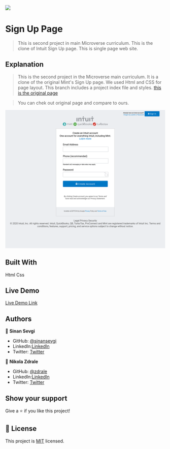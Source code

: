 ![](https://img.shields.io/badge/Microverse-blueviolet)

# Sign Up Page

> This is second project in main Microverse curriculum.
> This is the clone of Intuit Sign Up page.
> This is single page web site.
## Explanation
> This is the second project in the Microverse main curriculum. It is a clone of the original Mint's Sign Up page. 
> We used Html and CSS for page layout. This branch includes a project index file and styles.
[this is the original page](https://accounts.intuit.com/signup.html)

> You can chek out original page and compare to ours.

![screenshot](./assets/images/app_screenshot.png)



## Built With
Html
Css

## Live Demo

[Live Demo Link](https://zdrale.github.io/loginform/)

## Authors

👤 **Sinan Sevgi**

- GitHub: [@sinansevgi](https://github.com/sinansevgi)
- LinkedIn:[LinkedIn](https://www.linkedin.com/in/sinan-s-52559437/)
- Twitter: [Twitter](https://twitter.com/nativeofcybers1)

👤 **Nikola Zdrale**

- GitHub: [@zdrale](https://github.com/zdrale)
- LinkedIn:[LinkedIn](https://www.linkedin.com/in/nikola-zdrale)
- Twitter: [Twitter](https://twitter.com/zdralenikola)


## Show your support

Give a ⭐️ if you like this project!


## 📝 License

This project is [MIT](lic.url) licensed.
